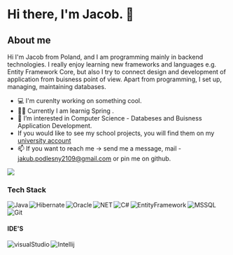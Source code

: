 # Hi there, I'm Jacob. 👋
## About me
Hi I'm Jacob from Poland, and I am programming mainly in backend technologies. I really enjoy learning new frameworks and languages e.g. Entity Framework Core, but also I try to connect design and development of application from buisness point of view. Apart from programming, I set up, managing, maintaining databases.

- :computer: I'm curenlty working on something cool.
- :student: Currently I am learnig Spring .
- 👀 I’m interested in Computer Science - Databeses and Buisness Application Development.
- If you would like to see my school projects, you will find them on my [university account](https://github.com/s20540)
- 📫 If you want to reach me -> send me a message, mail - jakub.podlesny2109@gmail.com or pin me on github.
 
<img src="https://github-readme-stats.vercel.app/api/top-langs/?username=JakubPodlesnyGitHub&layout=compact" />

### Tech Stack

<img align="left" alt="Java" src="https://img.shields.io/badge/Java-ED8B00?style=for-the-badge&logo=java&logoColor=white" />
<img align="left" alt="Hibernate" src="https://img.shields.io/badge/Hibernate-59666C?style=for-the-badge&logo=Hibernate&logoColor=white" />
<img align="left" alt="Oracle" src="https://img.shields.io/badge/Oracle-F80000?style=for-the-badge&logo=oracle&logoColor=black" />
<img align="left" alt="NET" src="https://img.shields.io/badge/.NET-5C2D91?style=for-the-badge&logo=.net&logoColor=white" />
<img align="left" alt="C#" src="https://img.shields.io/badge/C%23-239120?style=for-the-badge&logo=c-sharp&logoColor=white" />
<img align="left" alt="EntityFramework" src="https://img.shields.io/badge/Entity%20Framework%20Core-EfCore-red" />
<img align="left" alt="MSSQL" src="https://img.shields.io/badge/Microsoft%20SQL%20Sever-CC2927?style=for-the-badge&logo=microsoft%20sql%20server&logoColor=white" />
<img alt="Git" src="https://img.shields.io/badge/GIT-E44C30?style=for-the-badge&logo=git&logoColor=white" />


<!-- ![Anurag's GitHub stats](https://github-readme-stats.vercel.app/api?username=anuraghazra&show_icons=true&theme=radical) -->

#### IDE'S
<img align="left" alt="visualStudio" src="https://img.shields.io/badge/Visual_Studio-5C2D91?style=for-the-badge&logo=visual%20studio&logoColor=white" />
<img alt="Intellij" src="https://img.shields.io/badge/IntelliJ_IDEA-000000.svg?style=for-the-badge&logo=intellij-idea&logoColor=white" />
